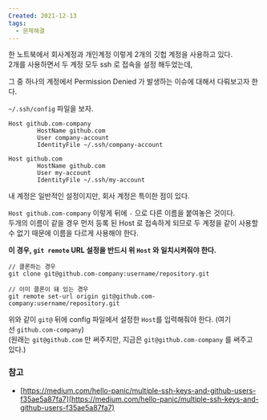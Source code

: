 ```yaml
---
Created: 2021-12-13
tags:
  - 문제해결
---
```

한 노트북에서 회사계정과 개인계정 이렇게 2개의 깃헙 계정을 사용하고 있다.  
2개를 사용하면서 두 계정 모두 ssh 로 접속을 설정 해두었는데,

그 중 하나의 계정에서 Permission Denied 가 발생하는 이슈에 대해서 다뤄보고자 한다.

`~/.ssh/config` 파일을 보자.

```null
Host github.com-company
        HostName github.com
        User company-account
        IdentityFile ~/.ssh/company-account

Host github.com
        HostName github.com 
        User my-account
        IdentityFile ~/.ssh/my-account 
```

내 계정은 일반적인 설정이지만, 회사 계정은 특이한 점이 있다.

`Host github.com-company` 이렇게 뒤에 `-` 으로 다른 이름을 붙여놓은 것이다.  
두개의 이름이 같을 경우 먼저 등록 된 Host 로 접속하게 되므로 두 계정을 같이 사용할 수 없기 때문에 이름을 다르게 사용해야 한다.

**이 경우, `git remote` URL 설정을 반드시 위 `Host` 와 일치시켜줘야 한다.**

```null
// 클론하는 경우
git clone git@github.com-company:username/repository.git

// 이미 클론이 돼 있는 경우
git remote set-url origin git@github.com-company:username/repository.git
```

위와 같이 `git@` 뒤에 config 파일에서 설정한 `Host`를 입력해줘야 한다. (여기선 `github.com-company`)  
(원래는 `git@github.com` 만 써주지만, 지금은 `git@github.com-company` 를 써주고 있다.)

### 참고

-   [https://medium.com/hello-panic/multiple-ssh-keys-and-github-users-f35ae5a87fa7](https://medium.com/hello-panic/multiple-ssh-keys-and-github-users-f35ae5a87fa7)